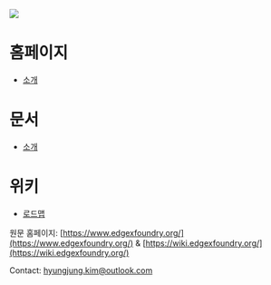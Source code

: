 ![](https://www.edgexfoundry.org/wp-content/uploads/sites/25/2017/04/logo_ef.png)

# 홈페이지
* [소개](home/about.md)

# 문서
* [소개](docs/intro.md)

# 위키
* [로드맵](wiki/roadmap.md)

원문 홈페이지: [https://www.edgexfoundry.org/](https://www.edgexfoundry.org/) & [https://wiki.edgexfoundry.org/](https://wiki.edgexfoundry.org/)

Contact: hyungjung.kim@outlook.com
